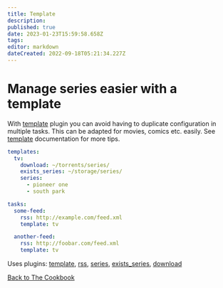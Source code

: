 ```yaml
---
title: Template
description: 
published: true
date: 2023-01-23T15:59:58.658Z
tags: 
editor: markdown
dateCreated: 2022-09-18T05:21:34.227Z
---
```


# Manage series easier with a template
With [template](/Plugins/template) plugin you can avoid having to duplicate configuration in multiple tasks. This can be adapted for movies, comics etc. easily. See [template](/Plugins/template) documentation for more tips.

```yaml
templates:
  tv:
    download: ~/torrents/series/
    exists_series: ~/storage/series/
    series:
      - pioneer one
      - south park

tasks:
  some-feed:
    rss: http://example.com/feed.xml
    template: tv

  another-feed:
    rss: http://foobar.com/feed.xml
    template: tv
```  

Uses plugins: [template](/Plugins/template), [rss](/Plugins/rss), [series](/Plugins/series), [exists_series](/Plugins/exists_series), [download](/Plugins/download)

[Back to The Cookbook](/Cookbook)
